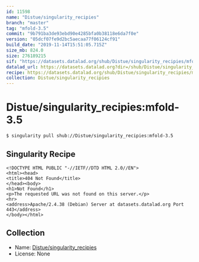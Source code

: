 ```yaml
---
id: 11598
name: "Distue/singularity_recipies"
branch: "master"
tag: "mfold-3.5"
commit: "9b791ba3de93ebd90e4285bfa0b38118e6da7f0e"
version: "05dcf07fe9d2bc5aecaa77f06124cf91"
build_date: "2019-11-14T15:51:05.715Z"
size_mb: 824.0
size: 276189215
sif: "https://datasets.datalad.org/shub/Distue/singularity_recipies/mfold-3.5/2019-11-14-9b791ba3-05dcf07f/05dcf07fe9d2bc5aecaa77f06124cf91.sif"
datalad_url: https://datasets.datalad.org?dir=/shub/Distue/singularity_recipies/mfold-3.5/2019-11-14-9b791ba3-05dcf07f/
recipe: https://datasets.datalad.org/shub/Distue/singularity_recipies/mfold-3.5/2019-11-14-9b791ba3-05dcf07f/Singularity
collection: Distue/singularity_recipies
---
```


# Distue/singularity_recipies:mfold-3.5

```bash
$ singularity pull shub://Distue/singularity_recipies:mfold-3.5
```

## Singularity Recipe

```singularity
<!DOCTYPE HTML PUBLIC "-//IETF//DTD HTML 2.0//EN">
<html><head>
<title>404 Not Found</title>
</head><body>
<h1>Not Found</h1>
<p>The requested URL was not found on this server.</p>
<hr>
<address>Apache/2.4.38 (Debian) Server at datasets.datalad.org Port 443</address>
</body></html>
```

## Collection

 - Name: [Distue/singularity_recipies](https://github.com/Distue/singularity_recipies)
 - License: None

